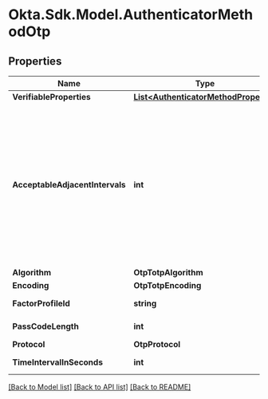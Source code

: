 # Okta.Sdk.Model.AuthenticatorMethodOtp

## Properties

Name | Type | Description | Notes
------------ | ------------- | ------------- | -------------
**VerifiableProperties** | [**List&lt;AuthenticatorMethodProperty&gt;**](AuthenticatorMethodProperty.md) |  | [optional] 
**AcceptableAdjacentIntervals** | **int** | The number of acceptable adjacent intervals, also known as the clock drift interval. This setting allows you to build in tolerance for any time difference between the token and the server. For example, with a &#x60;timeIntervalInSeconds&#x60; of 60 seconds and an &#x60;acceptableAdjacentIntervals&#x60; value of 5, Okta accepts passcodes within 300 seconds (60 * 5) before or after the end user enters their code. | [optional] 
**Algorithm** | **OtpTotpAlgorithm** |  | [optional] 
**Encoding** | **OtpTotpEncoding** |  | [optional] 
**FactorProfileId** | **string** | The &#x60;id&#x60; value of the factor profile | [optional] 
**PassCodeLength** | **int** | Number of digits in an OTP value | [optional] 
**Protocol** | **OtpProtocol** |  | [optional] 
**TimeIntervalInSeconds** | **int** | Time interval for TOTP in seconds | [optional] 

[[Back to Model list]](../README.md#documentation-for-models) [[Back to API list]](../README.md#documentation-for-api-endpoints) [[Back to README]](../README.md)

